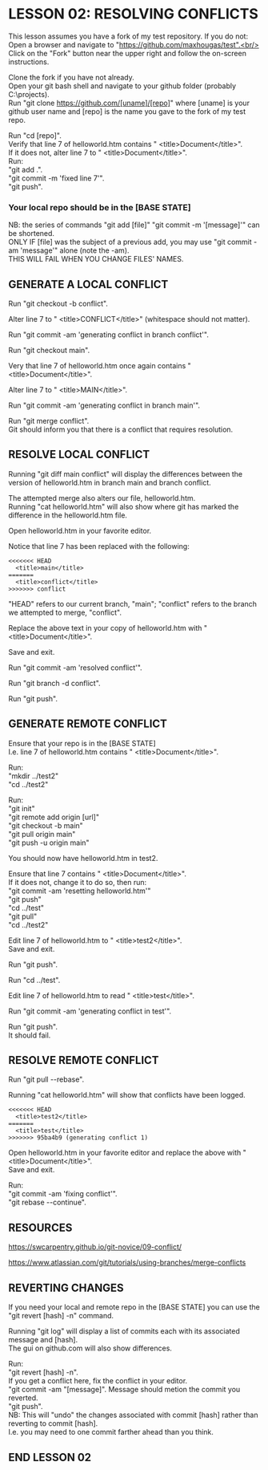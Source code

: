 # LESSON 02: RESOLVING CONFLICTS

This lesson assumes you have a fork of my test repository. If you do not:<br/>
 Open a browser and navigate to "https://github.com/maxhougas/test".<br/>
 Click on the "Fork" button near the upper right and follow the on-screen instructions.

Clone the fork if you have not already.<br/>
 Open your git bash shell and navigate to your github folder (probably C:\projects).<br/>
 Run "git clone https://github.com/[uname]/[repo]" where [uname] is your github user name and [repo] is the name you gave to the fork of my test repo.

Run "cd [repo]".<br/>
Verify that line 7 of helloworld.htm contains "  &lt;title>Document&lt;/title>".<br/>
 If it does not, alter line 7 to "  &lt;title>Document&lt;/title>".<br/>
  Run:<br/>
   "git add .".<br/>
   "git commit -m 'fixed line 7'".<br/>
   "git push".

### Your local repo should be in the [BASE STATE]

NB: the series of commands "git add [file]" "git commit -m '[message]'" can be shortened.<br>
 ONLY IF [file] was the subject of a previous add, you may use "git commit -am 'message'" alone (note the -am).<br>
 THIS WILL FAIL WHEN YOU CHANGE FILES' NAMES.

## GENERATE A LOCAL CONFLICT

Run "git checkout -b conflict".

Alter line 7 to "  &lt;title>CONFLICT&lt;/title>" (whitespace should not matter).

Run "git commit -am 'generating conflict in branch conflict'".

Run "git checkout main".

Very that line 7 of helloworld.htm once again contains "  &lt;title>Document&lt;/title>".

Alter line 7 to "  &lt;title>MAIN&lt;/title>".

Run "git commit -am 'generating conflict in branch main'".

Run "git merge conflict".<br/>
 Git should inform you that there is a conflict that requires resolution.

## RESOLVE LOCAL CONFLICT

Running "git diff main conflict" will display the differences between the version of helloworld.htm in branch main and branch conflict.

The attempted merge also alters our file, helloworld.htm.<br/>
 Running "cat helloworld.htm" will also show where git has marked the difference in the helloworld.htm file.

Open helloworld.htm in your favorite editor.

Notice that line 7 has been replaced with the following:

```
<<<<<<< HEAD
  <title>main</title>
=======
  <title>conflict</title>
>>>>>>> conflict
```

"HEAD" refers to our current branch, "main"; "conflict" refers to the branch we attempted to merge, "conflict".

Replace the above text in your copy of helloworld.htm with "  &lt;title>Document&lt;/title>".

Save and exit.

Run "git commit -am 'resolved conflict'".

Run "git branch -d conflict".

Run "git push".

## GENERATE REMOTE CONFLICT

Ensure that your repo is in the [BASE STATE]</br>
 I.e. line 7 of helloworld.htm contains "  &lt;title>Document&lt;/title>".

Run:<br/>
 "mkdir ../test2"<br/>
 "cd ../test2"

Run:</br>
 "git init"<br/>
 "git remote add origin [url]"<br/>
 "git checkout -b main"<br/>
 "git pull origin main"<br/>
 "git push -u origin main"

You should now have helloworld.htm in test2.

Ensure that line 7 contains "  &lt;title>Document&lt;/title>".<br/>
 If it does not, change it to do so, then run:<br/>
  "git commit -am 'resetting helloworld.htm'"<br/>
  "git push"<br/>
  "cd ../test"<br/>
  "git pull"<br/>
  "cd ../test2"<br/>

Edit line 7 of helloworld.htm to "  &lt;title>test2&lt;/title>".<br/>
 Save and exit.

Run "git push".

Run "cd ../test".

Edit line 7 of helloworld.htm to read "  &lt;title>test&lt;/title>".

Run "git commit -am 'generating conflict in test'".

Run "git push".<br/>
 It should fail.

## RESOLVE REMOTE CONFLICT

Run "git pull --rebase".

Running "cat helloworld.htm" will show that conflicts have been logged.

```
<<<<<<< HEAD
  <title>test2</title>
=======
  <title>test</title>
>>>>>>> 95ba4b9 (generating conflict 1)
```

Open helloworld.htm in your favorite editor and replace the above with "  &lt;title>Document&lt;/title>".<br/>
 Save and exit.

Run:<br/>
 "git commit -am 'fixing conflict'".<br/>
 "git rebase --continue".

## RESOURCES

https://swcarpentry.github.io/git-novice/09-conflict/

https://www.atlassian.com/git/tutorials/using-branches/merge-conflicts


## REVERTING CHANGES

If you need your local and remote repo in the [BASE STATE] you can use the "git revert [hash] -n" command.

Running "git log" will display a list of commits each with its associated message and [hash].</br>
 The gui on github.com will also show differences.

Run:<br/>
 "git revert [hash] -n".<br/>
  If you get a conflict here, fix the conflict in your editor.<br/>
 "git commit -am "[message]". Message should metion the commit you reverted.<br/>
 "git push".<br/>
 NB: This will "undo" the changes associated with commit [hash] rather than reverting to commit [hash].<br/>
  I.e. you may need to one commit farther ahead than you think.

## END LESSON 02
